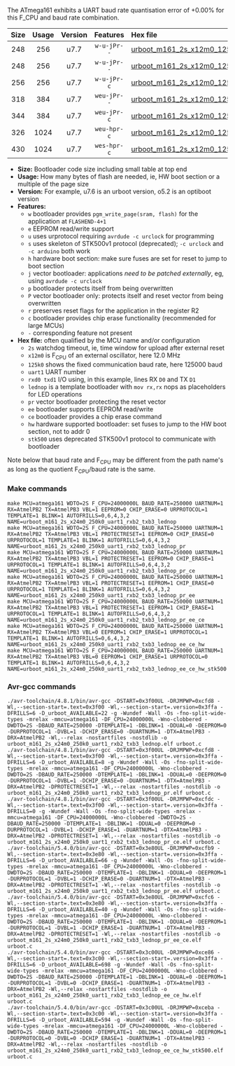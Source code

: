 The ATmega161 exhibits a UART baud rate quantisation error of +0.00% for this F_CPU and baud rate combination.

|Size|Usage|Version|Features|Hex file|
|:-:|:-:|:-:|:-:|:--|
|248|256|u7.7|`w-u-jPr--`|[urboot_m161_2s_x12m0_125k0_uart1_rxb2_txb3_lednop.hex](https://raw.githubusercontent.com/stefanrueger/urboot.hex/main/mcus/atmega161/watchdog_2_s/external_oscillator_x/12m000000_hz/%2B125k0_baud/uart1_rxb2_txb3/lednop/urboot_m161_2s_x12m0_125k0_uart1_rxb2_txb3_lednop.hex)|
|248|256|u7.7|`w-u-jPr--`|[urboot_m161_2s_x12m0_125k0_uart1_rxb2_txb3_lednop_pr.hex](https://raw.githubusercontent.com/stefanrueger/urboot.hex/main/mcus/atmega161/watchdog_2_s/external_oscillator_x/12m000000_hz/%2B125k0_baud/uart1_rxb2_txb3/lednop/urboot_m161_2s_x12m0_125k0_uart1_rxb2_txb3_lednop_pr.hex)|
|256|256|u7.7|`w-u-jPr-c`|[urboot_m161_2s_x12m0_125k0_uart1_rxb2_txb3_lednop_pr_ce.hex](https://raw.githubusercontent.com/stefanrueger/urboot.hex/main/mcus/atmega161/watchdog_2_s/external_oscillator_x/12m000000_hz/%2B125k0_baud/uart1_rxb2_txb3/lednop/urboot_m161_2s_x12m0_125k0_uart1_rxb2_txb3_lednop_pr_ce.hex)|
|318|384|u7.7|`weu-jPr--`|[urboot_m161_2s_x12m0_125k0_uart1_rxb2_txb3_lednop_pr_ee.hex](https://raw.githubusercontent.com/stefanrueger/urboot.hex/main/mcus/atmega161/watchdog_2_s/external_oscillator_x/12m000000_hz/%2B125k0_baud/uart1_rxb2_txb3/lednop/urboot_m161_2s_x12m0_125k0_uart1_rxb2_txb3_lednop_pr_ee.hex)|
|344|384|u7.7|`weu-jPr-c`|[urboot_m161_2s_x12m0_125k0_uart1_rxb2_txb3_lednop_pr_ee_ce.hex](https://raw.githubusercontent.com/stefanrueger/urboot.hex/main/mcus/atmega161/watchdog_2_s/external_oscillator_x/12m000000_hz/%2B125k0_baud/uart1_rxb2_txb3/lednop/urboot_m161_2s_x12m0_125k0_uart1_rxb2_txb3_lednop_pr_ee_ce.hex)|
|326|1024|u7.7|`weu-hpr-c`|[urboot_m161_2s_x12m0_125k0_uart1_rxb2_txb3_lednop_ee_ce_hw.hex](https://raw.githubusercontent.com/stefanrueger/urboot.hex/main/mcus/atmega161/watchdog_2_s/external_oscillator_x/12m000000_hz/%2B125k0_baud/uart1_rxb2_txb3/lednop/urboot_m161_2s_x12m0_125k0_uart1_rxb2_txb3_lednop_ee_ce_hw.hex)|
|430|1024|u7.7|`wes-hpr-c`|[urboot_m161_2s_x12m0_125k0_uart1_rxb2_txb3_lednop_ee_ce_hw_stk500.hex](https://raw.githubusercontent.com/stefanrueger/urboot.hex/main/mcus/atmega161/watchdog_2_s/external_oscillator_x/12m000000_hz/%2B125k0_baud/uart1_rxb2_txb3/lednop/urboot_m161_2s_x12m0_125k0_uart1_rxb2_txb3_lednop_ee_ce_hw_stk500.hex)|

- **Size:** Bootloader code size including small table at top end
- **Usage:** How many bytes of flash are needed, ie, HW boot section or a multiple of the page size
- **Version:** For example, u7.6 is an urboot version, o5.2 is an optiboot version
- **Features:**
  + `w` bootloader provides `pgm_write_page(sram, flash)` for the application at `FLASHEND-4+1`
  + `e` EEPROM read/write support
  + `u` uses urprotocol requiring `avrdude -c urclock` for programming
  + `s` uses skeleton of STK500v1 protocol (deprecated); `-c urclock` and `-c arduino` both work
  + `h` hardware boot section: make sure fuses are set for reset to jump to boot section
  + `j` vector bootloader: applications *need to be patched externally*, eg, using `avrdude -c urclock`
  + `p` bootloader protects itself from being overwritten
  + `P` vector bootloader only: protects itself and reset vector from being overwritten
  + `r` preserves reset flags for the application in the register R2
  + `c` bootloader provides chip erase functionality (recommended for large MCUs)
  + `-` corresponding feature not present
- **Hex file:** often qualified by the MCU name and/or configuration
  + `2s` watchdog timeout, ie, time window for upload after external reset
  + `x12m0` is F<sub>CPU</sub> of an external oscillator, here 12.0 MHz
  + `125k0` shows the fixed communication baud rate, here 125000 baud
  + `uart1` UART number
  + `rxd0 txd1` I/O using, in this example, lines RX `D0` and TX `D1`
  + `lednop` is a template bootloader with `mov rx,rx` nops as placeholders for LED operations
  + `pr` vector bootloader protecting the reset vector
  + `ee` bootloader supports EEPROM read/write
  + `ce` bootloader provides a chip erase command
  + `hw` hardware supported bootloader: set fuses to jump to the HW boot section, not to addr 0
  + `stk500` uses deprecated STK500v1 protocol to communicate with bootloader


Note below that baud rate and F<sub>CPU</sub> may be different from the path name's as long as the quotient F<sub>CPU</sub>/baud rate is the same.

### Make commands
```
make MCU=atmega161 WDTO=2S F_CPU=24000000L BAUD_RATE=250000 UARTNUM=1 RX=AtmelPB2 TX=AtmelPB3 VBL=1 EEPROM=0 CHIP_ERASE=0 URPROTOCOL=1 TEMPLATE=1 BLINK=1 AUTOFRILLS=0,6,4,3,2 NAME=urboot_m161_2s_x24m0_250k0_uart1_rxb2_txb3_lednop
make MCU=atmega161 WDTO=2S F_CPU=24000000L BAUD_RATE=250000 UARTNUM=1 RX=AtmelPB2 TX=AtmelPB3 VBL=1 PROTECTRESET=1 EEPROM=0 CHIP_ERASE=0 URPROTOCOL=1 TEMPLATE=1 BLINK=1 AUTOFRILLS=0,6,4,3,2 NAME=urboot_m161_2s_x24m0_250k0_uart1_rxb2_txb3_lednop_pr
make MCU=atmega161 WDTO=2S F_CPU=24000000L BAUD_RATE=250000 UARTNUM=1 RX=AtmelPB2 TX=AtmelPB3 VBL=1 PROTECTRESET=1 EEPROM=0 CHIP_ERASE=1 URPROTOCOL=1 TEMPLATE=1 BLINK=1 AUTOFRILLS=0,6,4,3,2 NAME=urboot_m161_2s_x24m0_250k0_uart1_rxb2_txb3_lednop_pr_ce
make MCU=atmega161 WDTO=2S F_CPU=24000000L BAUD_RATE=250000 UARTNUM=1 RX=AtmelPB2 TX=AtmelPB3 VBL=1 PROTECTRESET=1 EEPROM=1 CHIP_ERASE=0 URPROTOCOL=1 TEMPLATE=1 BLINK=1 AUTOFRILLS=0,6,4,3,2 NAME=urboot_m161_2s_x24m0_250k0_uart1_rxb2_txb3_lednop_pr_ee
make MCU=atmega161 WDTO=2S F_CPU=24000000L BAUD_RATE=250000 UARTNUM=1 RX=AtmelPB2 TX=AtmelPB3 VBL=1 PROTECTRESET=1 EEPROM=1 CHIP_ERASE=1 URPROTOCOL=1 TEMPLATE=1 BLINK=1 AUTOFRILLS=0,6,4,3,2 NAME=urboot_m161_2s_x24m0_250k0_uart1_rxb2_txb3_lednop_pr_ee_ce
make MCU=atmega161 WDTO=2S F_CPU=24000000L BAUD_RATE=250000 UARTNUM=1 RX=AtmelPB2 TX=AtmelPB3 VBL=0 EEPROM=1 CHIP_ERASE=1 URPROTOCOL=1 TEMPLATE=1 BLINK=1 AUTOFRILLS=0,6,4,3,2 NAME=urboot_m161_2s_x24m0_250k0_uart1_rxb2_txb3_lednop_ee_ce_hw
make MCU=atmega161 WDTO=2S F_CPU=24000000L BAUD_RATE=250000 UARTNUM=1 RX=AtmelPB2 TX=AtmelPB3 VBL=0 EEPROM=1 CHIP_ERASE=1 URPROTOCOL=0 TEMPLATE=1 BLINK=1 AUTOFRILLS=0,6,4,3,2 NAME=urboot_m161_2s_x24m0_250k0_uart1_rxb2_txb3_lednop_ee_ce_hw_stk500
```

### Avr-gcc commands
```
./avr-toolchain/4.8.1/bin/avr-gcc -DSTART=0x3f00UL -DRJMPWP=0xcfd8 -Wl,--section-start=.text=0x3f00 -Wl,--section-start=.version=0x3ffa -DFRILLS=6 -D_urboot_AVAILABLE=22 -g -Wundef -Wall -Os -fno-split-wide-types -mrelax -mmcu=atmega161 -DF_CPU=24000000L -Wno-clobbered -DWDTO=2S -DBAUD_RATE=250000 -DTEMPLATE=1 -DBLINK=1 -DDUAL=0 -DEEPROM=0 -DURPROTOCOL=1 -DVBL=1 -DCHIP_ERASE=0 -DUARTNUM=1 -DTX=AtmelPB3 -DRX=AtmelPB2 -Wl,--relax -nostartfiles -nostdlib -o urboot_m161_2s_x24m0_250k0_uart1_rxb2_txb3_lednop.elf urboot.c
./avr-toolchain/4.8.1/bin/avr-gcc -DSTART=0x3f00UL -DRJMPWP=0xcfd8 -Wl,--section-start=.text=0x3f00 -Wl,--section-start=.version=0x3ffa -DFRILLS=6 -D_urboot_AVAILABLE=8 -g -Wundef -Wall -Os -fno-split-wide-types -mrelax -mmcu=atmega161 -DF_CPU=24000000L -Wno-clobbered -DWDTO=2S -DBAUD_RATE=250000 -DTEMPLATE=1 -DBLINK=1 -DDUAL=0 -DEEPROM=0 -DURPROTOCOL=1 -DVBL=1 -DCHIP_ERASE=0 -DUARTNUM=1 -DTX=AtmelPB3 -DRX=AtmelPB2 -DPROTECTRESET=1 -Wl,--relax -nostartfiles -nostdlib -o urboot_m161_2s_x24m0_250k0_uart1_rxb2_txb3_lednop_pr.elf urboot.c
./avr-toolchain/4.8.1/bin/avr-gcc -DSTART=0x3f00UL -DRJMPWP=0xcfdc -Wl,--section-start=.text=0x3f00 -Wl,--section-start=.version=0x3ffa -DFRILLS=0 -g -Wundef -Wall -Os -fno-split-wide-types -mrelax -mmcu=atmega161 -DF_CPU=24000000L -Wno-clobbered -DWDTO=2S -DBAUD_RATE=250000 -DTEMPLATE=1 -DBLINK=1 -DDUAL=0 -DEEPROM=0 -DURPROTOCOL=1 -DVBL=1 -DCHIP_ERASE=1 -DUARTNUM=1 -DTX=AtmelPB3 -DRX=AtmelPB2 -DPROTECTRESET=1 -Wl,--relax -nostartfiles -nostdlib -o urboot_m161_2s_x24m0_250k0_uart1_rxb2_txb3_lednop_pr_ce.elf urboot.c
./avr-toolchain/5.4.0/bin/avr-gcc -DSTART=0x3e80UL -DRJMPWP=0xcfb9 -Wl,--section-start=.text=0x3e80 -Wl,--section-start=.version=0x3ffa -DFRILLS=6 -D_urboot_AVAILABLE=66 -g -Wundef -Wall -Os -fno-split-wide-types -mrelax -mmcu=atmega161 -DF_CPU=24000000L -Wno-clobbered -DWDTO=2S -DBAUD_RATE=250000 -DTEMPLATE=1 -DBLINK=1 -DDUAL=0 -DEEPROM=1 -DURPROTOCOL=1 -DVBL=1 -DCHIP_ERASE=0 -DUARTNUM=1 -DTX=AtmelPB3 -DRX=AtmelPB2 -DPROTECTRESET=1 -Wl,--relax -nostartfiles -nostdlib -o urboot_m161_2s_x24m0_250k0_uart1_rxb2_txb3_lednop_pr_ee.elf urboot.c
./avr-toolchain/5.4.0/bin/avr-gcc -DSTART=0x3e80UL -DRJMPWP=0xcfc6 -Wl,--section-start=.text=0x3e80 -Wl,--section-start=.version=0x3ffa -DFRILLS=6 -D_urboot_AVAILABLE=40 -g -Wundef -Wall -Os -fno-split-wide-types -mrelax -mmcu=atmega161 -DF_CPU=24000000L -Wno-clobbered -DWDTO=2S -DBAUD_RATE=250000 -DTEMPLATE=1 -DBLINK=1 -DDUAL=0 -DEEPROM=1 -DURPROTOCOL=1 -DVBL=1 -DCHIP_ERASE=1 -DUARTNUM=1 -DTX=AtmelPB3 -DRX=AtmelPB2 -DPROTECTRESET=1 -Wl,--relax -nostartfiles -nostdlib -o urboot_m161_2s_x24m0_250k0_uart1_rxb2_txb3_lednop_pr_ee_ce.elf urboot.c
./avr-toolchain/5.4.0/bin/avr-gcc -DSTART=0x3c00UL -DRJMPWP=0xce86 -Wl,--section-start=.text=0x3c00 -Wl,--section-start=.version=0x3ffa -DFRILLS=6 -D_urboot_AVAILABLE=698 -g -Wundef -Wall -Os -fno-split-wide-types -mrelax -mmcu=atmega161 -DF_CPU=24000000L -Wno-clobbered -DWDTO=2S -DBAUD_RATE=250000 -DTEMPLATE=1 -DBLINK=1 -DDUAL=0 -DEEPROM=1 -DURPROTOCOL=1 -DVBL=0 -DCHIP_ERASE=1 -DUARTNUM=1 -DTX=AtmelPB3 -DRX=AtmelPB2 -Wl,--relax -nostartfiles -nostdlib -o urboot_m161_2s_x24m0_250k0_uart1_rxb2_txb3_lednop_ee_ce_hw.elf urboot.c
./avr-toolchain/5.4.0/bin/avr-gcc -DSTART=0x3c00UL -DRJMPWP=0xceba -Wl,--section-start=.text=0x3c00 -Wl,--section-start=.version=0x3ffa -DFRILLS=6 -D_urboot_AVAILABLE=594 -g -Wundef -Wall -Os -fno-split-wide-types -mrelax -mmcu=atmega161 -DF_CPU=24000000L -Wno-clobbered -DWDTO=2S -DBAUD_RATE=250000 -DTEMPLATE=1 -DBLINK=1 -DDUAL=0 -DEEPROM=1 -DURPROTOCOL=0 -DVBL=0 -DCHIP_ERASE=1 -DUARTNUM=1 -DTX=AtmelPB3 -DRX=AtmelPB2 -Wl,--relax -nostartfiles -nostdlib -o urboot_m161_2s_x24m0_250k0_uart1_rxb2_txb3_lednop_ee_ce_hw_stk500.elf urboot.c
```

